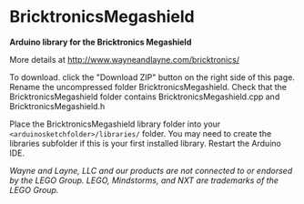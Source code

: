 BricktronicsMegashield
======================

**Arduino library for the Bricktronics Megashield**

More details at http://www.wayneandlayne.com/bricktronics/

To download. click the "Download ZIP" button on the right side of this page. Rename the uncompressed folder BricktronicsMegashield. Check that the BricktronicsMegashield folder contains BricktronicsMegashield.cpp and BricktronicsMegashield.h

Place the BricktronicsMegashield library folder into your `<arduinosketchfolder>/libraries/` folder. You may need to create the libraries subfolder if this is your first installed library. Restart the Arduino IDE.

_Wayne and Layne, LLC and our products are not connected to or endorsed by the LEGO Group. LEGO, Mindstorms, and NXT are trademarks of the LEGO Group._

